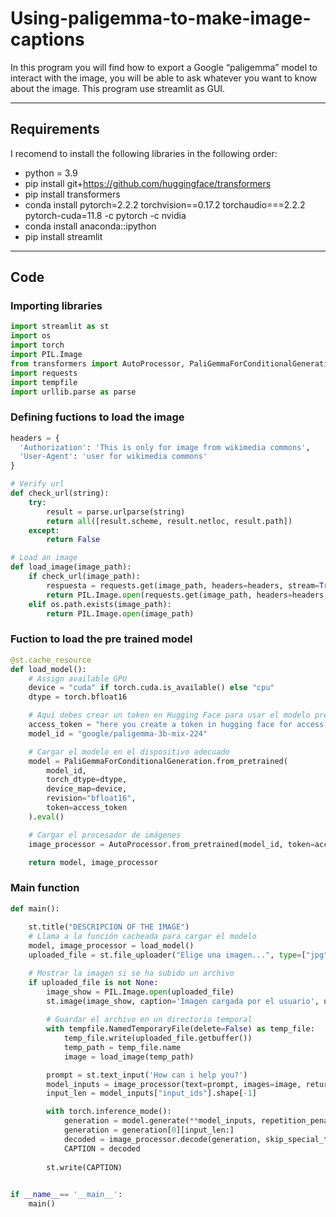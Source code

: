 # Using-paligemma-to-make-image-captions
In this program you will find how to export a Google “paligemma” model to interact with the image, you will be able to ask whatever you want to know about the image. This program use streamlit as GUI. 

---
## Requirements 

I recomend to install the following libraries in the following order:

- python = 3.9
- pip install git+https://github.com/huggingface/transformers
- pip install transformers
- conda install pytorch=2.2.2 torchvision==0.17.2 torchaudio===2.2.2 pytorch-cuda=11.8 -c pytorch -c nvidia
- conda install anaconda::ipython
- pip install streamlit
  
---
## Code
### Importing libraries 
```python
import streamlit as st
import os
import torch
import PIL.Image
from transformers import AutoProcessor, PaliGemmaForConditionalGeneration
import requests
import tempfile
import urllib.parse as parse

```
### Defining fuctions to load the image
```python
headers = {
  'Authorization': 'This is only for image from wikimedia commons',
  'User-Agent': 'user for wikimedia commons'
}

# Verify url
def check_url(string):
    try:
        result = parse.urlparse(string)
        return all([result.scheme, result.netloc, result.path])
    except:
        return False

# Load an image
def load_image(image_path):
    if check_url(image_path):
        respuesta = requests.get(image_path, headers=headers, stream=True)#.raw
        return PIL.Image.open(requests.get(image_path, headers=headers, stream=True).raw)
    elif os.path.exists(image_path):
        return PIL.Image.open(image_path)
```

### Fuction to load the pre trained model
```python
@st.cache_resource
def load_model():
    # Assign available GPU
    device = "cuda" if torch.cuda.is_available() else "cpu"
    dtype = torch.bfloat16

    # Aquí debes crear un token en Hugging Face para usar el modelo preentrenado
    access_token = "here you create a token in hugging face for access to the models"
    model_id = "google/paligemma-3b-mix-224"

    # Cargar el modelo en el dispositivo adecuado
    model = PaliGemmaForConditionalGeneration.from_pretrained(
        model_id,
        torch_dtype=dtype,
        device_map=device,
        revision="bfloat16",
        token=access_token
    ).eval()

    # Cargar el procesador de imágenes
    image_processor = AutoProcessor.from_pretrained(model_id, token=access_token)

    return model, image_processor
```
### Main function
```python
def main():
    
    st.title("DESCRIPCION OF THE IMAGE")
    # Llama a la función cacheada para cargar el modelo
    model, image_processor = load_model()
    uploaded_file = st.file_uploader("Elige una imagen...", type=["jpg", "png", "jpeg"])

    # Mostrar la imagen si se ha subido un archivo
    if uploaded_file is not None:
        image_show = PIL.Image.open(uploaded_file)
        st.image(image_show, caption='Imagen cargada por el usuario', use_column_width=True)
        
        # Guardar el archivo en un directorio temporal
        with tempfile.NamedTemporaryFile(delete=False) as temp_file:
            temp_file.write(uploaded_file.getbuffer())
            temp_path = temp_file.name
            image = load_image(temp_path)

        prompt = st.text_input('How can i help you?')
        model_inputs = image_processor(text=prompt, images=image, return_tensors="pt").to(model.device)
        input_len = model_inputs["input_ids"].shape[-1]

        with torch.inference_mode():
            generation = model.generate(**model_inputs, repetition_penalty=1.10, max_new_tokens=256, do_sample=False)
            generation = generation[0][input_len:]
            decoded = image_processor.decode(generation, skip_special_tokens=True)
            CAPTION = decoded  
        
        st.write(CAPTION)    
    

if __name__== '__main__':
    main()

```






